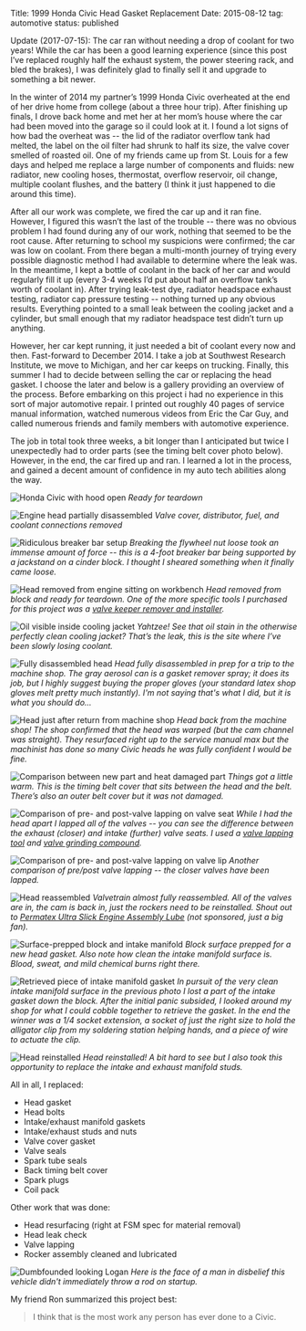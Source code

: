 Title: 1999 Honda Civic Head Gasket Replacement
Date: 2015-08-12
tag: automotive
status: published

<div class="flash mb-3">
Update (2017-07-15): The car ran without needing a drop of coolant for two years! While the car has been a good learning experience (since this post I’ve replaced roughly half the exhaust system, the power steering rack, and bled the brakes), I was definitely glad to finally sell it and upgrade to something a bit newer.
</div>

In the winter of 2014 my partner’s 1999 Honda Civic overheated at the end of her drive home from college (about a three hour trip). After finishing up finals, I drove back home and met her at her mom’s house where the car had been moved into the garage so iI could look at it. I found a lot signs of how bad the overheat was -- the lid of the radiator overflow tank had melted, the label on the oil filter had shrunk to half its size, the valve cover smelled of roasted oil. One of my friends came up from St. Louis for a few days and helped me replace a large number of components and fluids: new radiator, new cooling hoses, thermostat, overflow reservoir, oil change, multiple coolant flushes, and the battery (I think it just happened to die around this time).

After all our work was complete, we fired the car up and it ran fine. However, I figured this wasn’t the last of the trouble -- there was no obvious problem I had found during any of our work, nothing that seemed to be the root cause. After returning to school my suspicions were confirmed; the car was low on coolant. From there began a multi-month journey of trying every possible diagnostic method I had available to determine where the leak was. In the meantime, I kept a bottle of coolant in the back of her car and would regularly fill it up (every 3-4 weeks I’d put about half an overflow tank’s worth of coolant in). After trying leak-test dye, radiator headspace exhaust testing, radiator cap pressure testing -- nothing turned up any obvious results. Everything pointed to a small leak between the cooling jacket and a cylinder, but small enough that my radiator headspace test didn’t turn up anything.

However, her car kept running, it just needed a bit of coolant every now and then. Fast-forward to December 2014. I take a job at Southwest Research Institute, we move to Michigan, and her car keeps on trucking. Finally, this summer I had to decide between selling the car or replacing the head gasket. I choose the later and below is a gallery providing an overview of the process. Before embarking on this project i had no experience in this sort of major automotive repair. I printed out roughly 40 pages of service manual information, watched numerous videos from Eric the Car Guy, and called numerous friends and family members with automotive experience.

The job in total took three weeks, a bit longer than I anticipated but twice I unexpectedly had to order parts (see the timing belt cover photo below). However, in the end, the car fired up and ran. I learned a lot in the process, and gained a decent amount of confidence in my auto tech abilities along the way.

![Honda Civic with hood open]({static}/images/1-civic-0.jpg)
*Ready for teardown*

![Engine head partially disassembled]({static}/images/1-civic-1.jpg)
*Valve cover, distributor, fuel, and coolant connections removed*

![Ridiculous breaker bar setup]({static}/images/1-civic-2.jpg)
*Breaking the flywheel nut loose took an immense amount of force -- this is a 4-foot breaker bar being supported by a jackstand on a cinder block. I thought I sheared something when it finally came loose.*

![Head removed from engine sitting on workbench]({static}/images/1-civic-3.jpg)
*Head removed from block and ready for teardown. One of the more specific tools I purchased for this project was a [valve keeper remover and installer](https://www.amazon.com/dp/B0012S61IO).*

![Oil visible inside cooling jacket]({static}/images/1-civic-12.jpg)
*Yahtzee! See that oil stain in the otherwise perfectly clean cooling jacket? That’s the leak, this is the site where I’ve been slowly losing coolant.*

![Fully disassembled head]({static}/images/1-civic-15.jpg)
*Head fully disassembled in prep for a trip to the machine shop. The gray aerosol can is a gasket remover spray; it does its job, but I highly suggest buying the proper gloves (your standard latex shop gloves melt pretty much instantly). I'm not saying that's what I did, but it is what you should do...*

![Head just after return from machine shop]({static}/images/1-civic-4.jpg)
*Head back from the machine shop! The shop confirmed that the head was warped (but the cam channel was straight). They resurfaced right up to the service manual max but the machinist has done so many Civic heads he was fully confident I would be fine.*

![Comparison between new part and heat damaged part]({static}/images/1-civic-5.jpg)
*Things got a little warm. This is the timing belt cover that sits between the head and the belt. There’s also an outer belt cover but it was not damaged.*

![Comparison of pre- and post-valve lapping on valve seat]({static}/images/1-civic-6.jpg)
*While I had the head apart I lapped all of the valves -- you can see the difference between the exhaust (closer) and intake (further) valve seats. I used a [valve lapping tool](https://www.autozone.com/test-scan-and-specialty-tools/valve-lapper-tool/oemtools-large-valve-lapper-tool/531954_0_0) and [valve grinding compound](https://shop.advanceautoparts.com/p/permatex-valve-grinding-compound-15-oz-80036/7160108-P).*

![Comparison of pre- and post-valve lapping on valve lip]({static}/images/1-civic-7.jpg)
*Another comparison of pre/post valve lapping -- the closer valves have been lapped.*

![Head reassembled]({static}/images/1-civic-11.jpg)
*Valvetrain almost fully reassembled. All of the valves are in, the cam is back in, just the rockers need to be reinstalled. Shout out to [Permatex Ultra Slick Engine Assembly Lube](https://www.amazon.com/dp/B000HBNVSK) (not sponsored, just a big fan).*

![Surface-prepped block and intake manifold]({static}/images/1-civic-9.jpg)
*Block surface prepped for a new head gasket. Also note how clean the intake manifold surface is. Blood, sweat, and mild chemical burns right there.*

![Retrieved piece of intake manifold gasket]({static}/images/1-civic-16.jpg)
*In pursuit of the very clean intake manifold surface in the previous photo I lost a part of the intake gasket down the block. After the initial panic subsided, I looked around my shop for what I could cobble together to retrieve the gasket. In the end the winner was a 1/4 socket extension, a socket of just the right size to hold the alligator clip from my soldering station helping hands, and a piece of wire to actuate the clip.*

![Head reinstalled]({static}/images/1-civic-10.jpg)
*Head reinstalled! A bit hard to see but I also took this opportunity to replace the intake and exhaust manifold studs.*

All in all, I replaced:

- Head gasket
- Head bolts
- Intake/exhaust manifold gaskets
- Intake/exhaust studs and nuts
- Valve cover gasket
- Valve seals
- Spark tube seals
- Back timing belt cover
- Spark plugs
- Coil pack

Other work that was done:

- Head resurfacing (right at FSM spec for material removal)
- Head leak check
- Valve lapping
- Rocker assembly cleaned and lubricated

![Dumbfounded looking Logan]({static}/images/1-civic-logan.png)
*Here is the face of a man in disbelief this vehicle didn't immediately throw a rod on startup.*

My friend Ron summarized this project best:

> I think that is the most work any person has ever done to a Civic.
